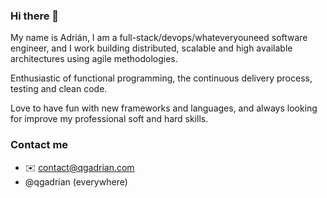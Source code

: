 ### Hi there 👋

My name is Adrián, I am a full-stack/devops/whateveryouneed software engineer, and I work building distributed, scalable and high available architectures using agile methodologies.

Enthusiastic of functional programming, the continuous delivery process, testing and clean code.

Love to have fun with new frameworks and languages, and always looking for improve my professional soft and hard skills.

### Contact me
- ✉️ contact@qgadrian.com
- @qgadrian (everywhere)
